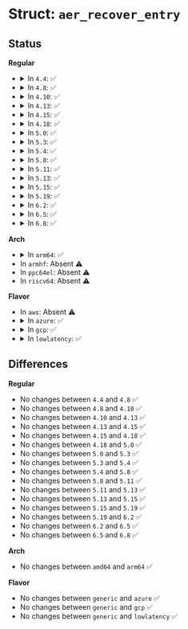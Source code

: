 # Struct: <code>aer_recover_entry</code>

## Status
<b>Regular</b>
<ul>
<li>
<details>
<summary>In <code>4.4</code>: ✅</summary>

```c
struct aer_recover_entry {
    u8 bus;
    u8 devfn;
    u16 domain;
    int severity;
    struct aer_capability_regs *regs;
};
```
</details>
</li>
<li>
<details>
<summary>In <code>4.8</code>: ✅</summary>

```c
struct aer_recover_entry {
    u8 bus;
    u8 devfn;
    u16 domain;
    int severity;
    struct aer_capability_regs *regs;
};
```
</details>
</li>
<li>
<details>
<summary>In <code>4.10</code>: ✅</summary>

```c
struct aer_recover_entry {
    u8 bus;
    u8 devfn;
    u16 domain;
    int severity;
    struct aer_capability_regs *regs;
};
```
</details>
</li>
<li>
<details>
<summary>In <code>4.13</code>: ✅</summary>

```c
struct aer_recover_entry {
    u8 bus;
    u8 devfn;
    u16 domain;
    int severity;
    struct aer_capability_regs *regs;
};
```
</details>
</li>
<li>
<details>
<summary>In <code>4.15</code>: ✅</summary>

```c
struct aer_recover_entry {
    u8 bus;
    u8 devfn;
    u16 domain;
    int severity;
    struct aer_capability_regs *regs;
};
```
</details>
</li>
<li>
<details>
<summary>In <code>4.18</code>: ✅</summary>

```c
struct aer_recover_entry {
    u8 bus;
    u8 devfn;
    u16 domain;
    int severity;
    struct aer_capability_regs *regs;
};
```
</details>
</li>
<li>
<details>
<summary>In <code>5.0</code>: ✅</summary>

```c
struct aer_recover_entry {
    u8 bus;
    u8 devfn;
    u16 domain;
    int severity;
    struct aer_capability_regs *regs;
};
```
</details>
</li>
<li>
<details>
<summary>In <code>5.3</code>: ✅</summary>

```c
struct aer_recover_entry {
    u8 bus;
    u8 devfn;
    u16 domain;
    int severity;
    struct aer_capability_regs *regs;
};
```
</details>
</li>
<li>
<details>
<summary>In <code>5.4</code>: ✅</summary>

```c
struct aer_recover_entry {
    u8 bus;
    u8 devfn;
    u16 domain;
    int severity;
    struct aer_capability_regs *regs;
};
```
</details>
</li>
<li>
<details>
<summary>In <code>5.8</code>: ✅</summary>

```c
struct aer_recover_entry {
    u8 bus;
    u8 devfn;
    u16 domain;
    int severity;
    struct aer_capability_regs *regs;
};
```
</details>
</li>
<li>
<details>
<summary>In <code>5.11</code>: ✅</summary>

```c
struct aer_recover_entry {
    u8 bus;
    u8 devfn;
    u16 domain;
    int severity;
    struct aer_capability_regs *regs;
};
```
</details>
</li>
<li>
<details>
<summary>In <code>5.13</code>: ✅</summary>

```c
struct aer_recover_entry {
    u8 bus;
    u8 devfn;
    u16 domain;
    int severity;
    struct aer_capability_regs *regs;
};
```
</details>
</li>
<li>
<details>
<summary>In <code>5.15</code>: ✅</summary>

```c
struct aer_recover_entry {
    u8 bus;
    u8 devfn;
    u16 domain;
    int severity;
    struct aer_capability_regs *regs;
};
```
</details>
</li>
<li>
<details>
<summary>In <code>5.19</code>: ✅</summary>

```c
struct aer_recover_entry {
    u8 bus;
    u8 devfn;
    u16 domain;
    int severity;
    struct aer_capability_regs *regs;
};
```
</details>
</li>
<li>
<details>
<summary>In <code>6.2</code>: ✅</summary>

```c
struct aer_recover_entry {
    u8 bus;
    u8 devfn;
    u16 domain;
    int severity;
    struct aer_capability_regs *regs;
};
```
</details>
</li>
<li>
<details>
<summary>In <code>6.5</code>: ✅</summary>

```c
struct aer_recover_entry {
    u8 bus;
    u8 devfn;
    u16 domain;
    int severity;
    struct aer_capability_regs *regs;
};
```
</details>
</li>
<li>
<details>
<summary>In <code>6.8</code>: ✅</summary>

```c
struct aer_recover_entry {
    u8 bus;
    u8 devfn;
    u16 domain;
    int severity;
    struct aer_capability_regs *regs;
};
```
</details>
</li>
</ul>
<b>Arch</b>
<ul>
<li>
<details>
<summary>In <code>arm64</code>: ✅</summary>

```c
struct aer_recover_entry {
    u8 bus;
    u8 devfn;
    u16 domain;
    int severity;
    struct aer_capability_regs *regs;
};
```
</details>
</li>
<li>
In <code>armhf</code>: Absent ⚠️
</li>
<li>
In <code>ppc64el</code>: Absent ⚠️
</li>
<li>
In <code>riscv64</code>: Absent ⚠️
</li>
</ul>
<b>Flavor</b>
<ul>
<li>
In <code>aws</code>: Absent ⚠️
</li>
<li>
<details>
<summary>In <code>azure</code>: ✅</summary>

```c
struct aer_recover_entry {
    u8 bus;
    u8 devfn;
    u16 domain;
    int severity;
    struct aer_capability_regs *regs;
};
```
</details>
</li>
<li>
<details>
<summary>In <code>gcp</code>: ✅</summary>

```c
struct aer_recover_entry {
    u8 bus;
    u8 devfn;
    u16 domain;
    int severity;
    struct aer_capability_regs *regs;
};
```
</details>
</li>
<li>
<details>
<summary>In <code>lowlatency</code>: ✅</summary>

```c
struct aer_recover_entry {
    u8 bus;
    u8 devfn;
    u16 domain;
    int severity;
    struct aer_capability_regs *regs;
};
```
</details>
</li>
</ul>

## Differences
<b>Regular</b>
<ul>
<li>
No changes between <code>4.4</code> and <code>4.8</code> ✅
</li>
<li>
No changes between <code>4.8</code> and <code>4.10</code> ✅
</li>
<li>
No changes between <code>4.10</code> and <code>4.13</code> ✅
</li>
<li>
No changes between <code>4.13</code> and <code>4.15</code> ✅
</li>
<li>
No changes between <code>4.15</code> and <code>4.18</code> ✅
</li>
<li>
No changes between <code>4.18</code> and <code>5.0</code> ✅
</li>
<li>
No changes between <code>5.0</code> and <code>5.3</code> ✅
</li>
<li>
No changes between <code>5.3</code> and <code>5.4</code> ✅
</li>
<li>
No changes between <code>5.4</code> and <code>5.8</code> ✅
</li>
<li>
No changes between <code>5.8</code> and <code>5.11</code> ✅
</li>
<li>
No changes between <code>5.11</code> and <code>5.13</code> ✅
</li>
<li>
No changes between <code>5.13</code> and <code>5.15</code> ✅
</li>
<li>
No changes between <code>5.15</code> and <code>5.19</code> ✅
</li>
<li>
No changes between <code>5.19</code> and <code>6.2</code> ✅
</li>
<li>
No changes between <code>6.2</code> and <code>6.5</code> ✅
</li>
<li>
No changes between <code>6.5</code> and <code>6.8</code> ✅
</li>
</ul>
<b>Arch</b>
<ul>
<li>
No changes between <code>amd64</code> and <code>arm64</code> ✅
</li>
</ul>
<b>Flavor</b>
<ul>
<li>
No changes between <code>generic</code> and <code>azure</code> ✅
</li>
<li>
No changes between <code>generic</code> and <code>gcp</code> ✅
</li>
<li>
No changes between <code>generic</code> and <code>lowlatency</code> ✅
</li>
</ul>
